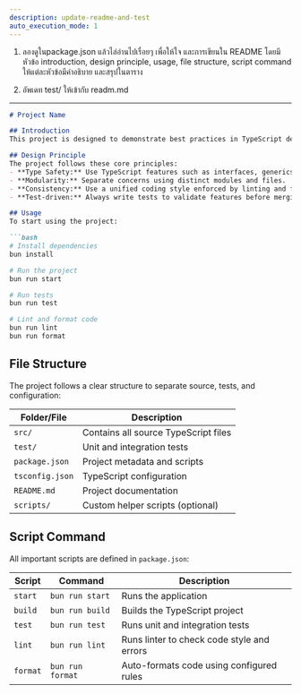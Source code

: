 ```yaml
---
description: update-readme-and-test
auto_execution_mode: 1
---
```


1. ลองดูในpackage.json แล้วไล่อ่านไปเรื่อยๆ เพื่อให้ใจ และการเขียนใน README โดยมีหัวข้อ introduction, design principle, usage, file structure, script command ให้แต่ละหัวข้อมีคำอธิบาย และสรุปในตาราง

2. อัพเดท test/ ให้เข้ากับ readm.md

-------------------

````markdown
# Project Name

## Introduction
This project is designed to demonstrate best practices in TypeScript development, focusing on **type safety**, maintainability, and clear project structure. It includes scripts for building, testing, linting, and running the application efficiently.

## Design Principle
The project follows these core principles:
- **Type Safety:** Use TypeScript features such as interfaces, generics, literal types, and branded types.
- **Modularity:** Separate concerns using distinct modules and files.
- **Consistency:** Use a unified coding style enforced by linting and formatting scripts.
- **Test-driven:** Always write tests to validate features before merging.

## Usage
To start using the project:

```bash
# Install dependencies
bun install

# Run the project
bun run start

# Run tests
bun run test

# Lint and format code
bun run lint
bun run format
````

## File Structure

The project follows a clear structure to separate source, tests, and configuration:

| Folder/File     | Description                          |
| --------------- | ------------------------------------ |
| `src/`          | Contains all source TypeScript files |
| `test/`         | Unit and integration tests           |
| `package.json`  | Project metadata and scripts         |
| `tsconfig.json` | TypeScript configuration             |
| `README.md`     | Project documentation                |
| `scripts/`      | Custom helper scripts (optional)     |

## Script Command

All important scripts are defined in `package.json`:

| Script   | Command          | Description                                |
| -------- | ---------------- | ------------------------------------------ |
| `start`  | `bun run start`  | Runs the application                       |
| `build`  | `bun run build`  | Builds the TypeScript project              |
| `test`   | `bun run test`   | Runs unit and integration tests            |
| `lint`   | `bun run lint`   | Runs linter to check code style and errors |
| `format` | `bun run format` | Auto-formats code using configured rules   |

```


